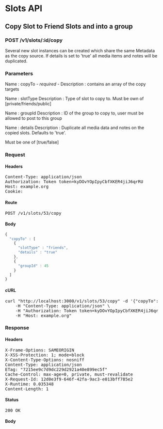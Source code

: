 # Slots API

## Copy Slot to Friend Slots and into a group

### POST /v1/slots/:id/copy

Several new slot instances can be created which share the same Metadata as the copy source. If details is set to &#39;true&#39; all media items and notes will be duplicated.

### Parameters

Name : copyTo *- required -*
Description : contains an array of the copy targets

Name : slotType
Description : Type of slot to copy to. Must be own of [private/friends/public]

Name : groupId
Description : ID of the group to copy to, user must be allowed to post to this group

Name : details
Description : Duplicate all media data and notes on the copied slots. Defaults to &#39;true&#39;.

Must be one of [true/false]

### Request

#### Headers

<pre>Content-Type: application/json
Authorization: Token token=kyDOvYOpIpyCbfXKER4jiJ6qrRU
Host: example.org
Cookie: </pre>

#### Route

<pre>POST /v1/slots/53/copy</pre>

#### Body
```javascript
{
  "copyTo" : [
    {
      "slotType" : "friends",
      "details" : "true"
    },
    {
      "groupId" : 45
    }
  ]
}
```


#### cURL

<pre class="request">curl &quot;http://localhost:3000/v1/slots/53/copy&quot; -d &#39;{&quot;copyTo&quot;:[{&quot;slotType&quot;:&quot;friends&quot;,&quot;details&quot;:&quot;true&quot;},{&quot;groupId&quot;:45}]}&#39; -X POST \
	-H &quot;Content-Type: application/json&quot; \
	-H &quot;Authorization: Token token=kyDOvYOpIpyCbfXKER4jiJ6qrRU&quot; \
	-H &quot;Host: example.org&quot;</pre>

### Response

#### Headers

<pre>X-Frame-Options: SAMEORIGIN
X-XSS-Protection: 1; mode=block
X-Content-Type-Options: nosniff
Content-Type: application/json
ETag: &quot;7215ee9c7d9dc229d2921a40e899ec5f&quot;
Cache-Control: max-age=0, private, must-revalidate
X-Request-Id: 12d0e3f9-646f-42fa-9ac3-e013bff785e2
X-Runtime: 0.035348
Content-Length: 1</pre>

#### Status

<pre>200 OK</pre>

#### Body

```javascript
 
```
